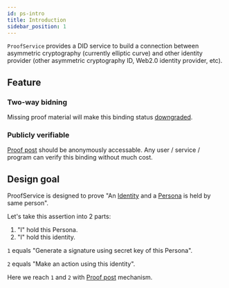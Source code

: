 ```yaml
---
id: ps-intro
title: Introduction
sidebar_position: 1
---
```


`ProofService` provides a DID service to build a connection between
asymmetric cryptography (currently elliptic curve) and other identity
provider (other asymmetric cryptography ID, Web2.0 identity provider,
etc).

## Feature

### Two-way bidning

Missing proof material will make this binding status
[downgraded](ps-glossary#glossary-downgrade).

### Publicly verifiable

[Proof post](ps-glossary#glossary-proof-post) should be anonymously
accessable. Any user / service / program can verify this binding
without much cost.

## Design goal

ProofService is designed to prove "An
[Identity](ps-glossary#glossary-identity) and a
[Persona](ps-glossary#glossary-persona) is held by same person".

Let's take this assertion into 2 parts:

1. "I" hold this Persona.
2. "I" hold this identity.

`1` equals "Generate a signature using secret key of this Persona".

`2` equals "Make an action using this identity".

Here we reach `1` and `2` with [Proof post](ps-glossary#glossary-proof-post) mechanism.
